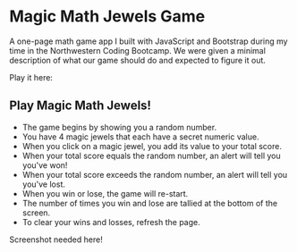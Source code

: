 # Magic Math Jewels Game
A one-page math game app I built with JavaScript and Bootstrap during my time in the Northwestern Coding Bootcamp. We were given a minimal description of what our game should do and expected to figure it out.  

Play it here: 

## Play Magic Math Jewels!

* The game begins by showing you a random number.
* You have 4 magic jewels that each have a secret numeric value.
* When you click on a magic jewel, you add its value to your total score. 
* When your total score equals the random number, an alert will tell you you've won!
* When your total score exceeds the random number, an alert will tell you you've lost. 
* When you win or lose, the game will re-start.  
* The number of times you win and lose are tallied at the bottom of the screen. 
* To clear your wins and losses, refresh the page.  

Screenshot needed here!